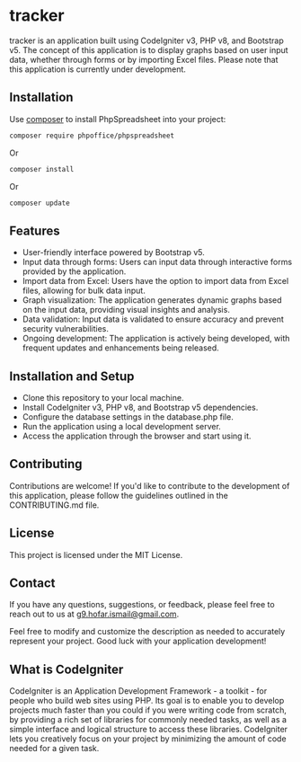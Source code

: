 # tracker

tracker is an application built using CodeIgniter v3, PHP v8, and Bootstrap v5. The concept of this application is to display graphs based on user input data, whether through forms or by importing Excel files. Please note that this application is currently under development.

## Installation

Use [composer](https://getcomposer.org) to install PhpSpreadsheet into your project:

```sh
composer require phpoffice/phpspreadsheet
```

Or

```sh
composer install
```

Or

```sh
composer update
```

## Features
- User-friendly interface powered by Bootstrap v5.
- Input data through forms: Users can input data through interactive forms provided by the application.
- Import data from Excel: Users have the option to import data from Excel files, allowing for bulk data input.
- Graph visualization: The application generates dynamic graphs based on the input data, providing visual insights and analysis.
- Data validation: Input data is validated to ensure accuracy and prevent security vulnerabilities.
- Ongoing development: The application is actively being developed, with frequent updates and enhancements being released.

## Installation and Setup
- Clone this repository to your local machine.
- Install CodeIgniter v3, PHP v8, and Bootstrap v5 dependencies.
- Configure the database settings in the database.php file.
- Run the application using a local development server.
- Access the application through the browser and start using it.

## Contributing
Contributions are welcome! If you'd like to contribute to the development of this application, please follow the guidelines outlined in the CONTRIBUTING.md file.

## License
This project is licensed under the MIT License.

## Contact
If you have any questions, suggestions, or feedback, please feel free to reach out to us at [g9.hofar.ismail@gmail.com](mailto:g9.hofar.ismail@gmail.com).

Feel free to modify and customize the description as needed to accurately represent your project. Good luck with your application development!

## What is CodeIgniter

CodeIgniter is an Application Development Framework - a toolkit - for people
who build web sites using PHP. Its goal is to enable you to develop projects
much faster than you could if you were writing code from scratch, by providing
a rich set of libraries for commonly needed tasks, as well as a simple
interface and logical structure to access these libraries. CodeIgniter lets
you creatively focus on your project by minimizing the amount of code needed
for a given task.
